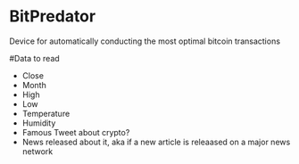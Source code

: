 # BitPredator
Device for automatically conducting the most optimal bitcoin transactions

#Data to read
- Close
- Month
- High
- Low
- Temperature
- Humidity
- Famous Tweet about crypto?
- News released about it, aka if a new article is releaased on a major news network
